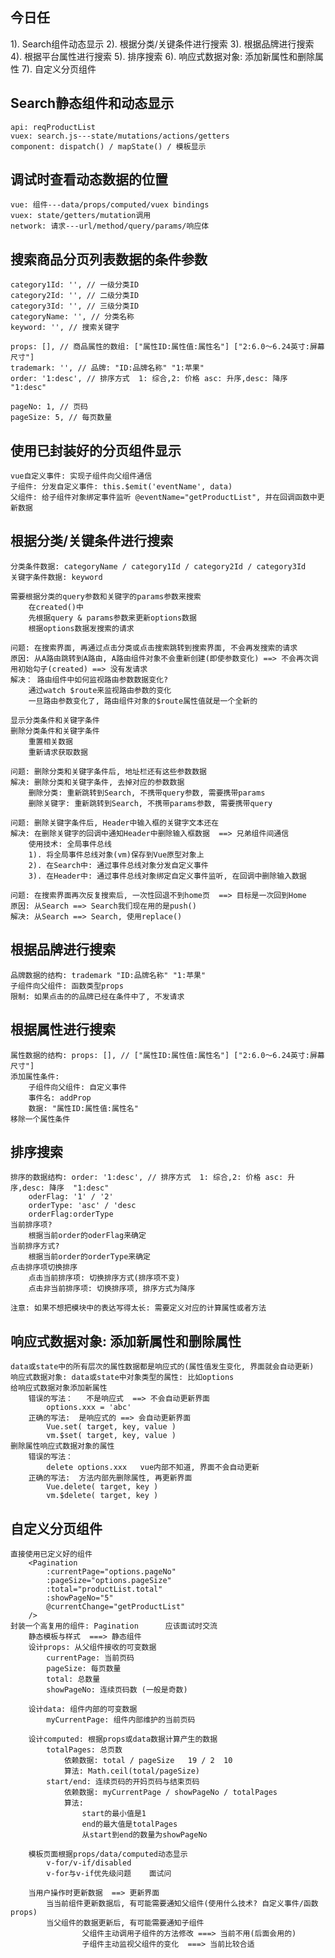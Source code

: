 ## 今日任
  1). Search组件动态显示
  2). 根据分类/关键条件进行搜索
  3). 根据品牌进行搜索
  4). 根据平台属性进行搜索
  5). 排序搜索
  6). 响应式数据对象: 添加新属性和删除属性
  7). 自定义分页组件

## Search静态组件和动态显示
	api: reqProductList
	vuex: search.js---state/mutations/actions/getters
	component: dispatch() / mapState() / 模板显示

## 调试时查看动态数据的位置
	vue: 组件---data/props/computed/vuex bindings
	vuex: state/getters/mutation调用
	network: 请求---url/method/query/params/响应体

## 搜索商品分页列表数据的条件参数
	category1Id: '', // 一级分类ID
	category2Id: '', // 二级分类ID
	category3Id: '', // 三级分类ID
	categoryName: '', // 分类名称
	keyword: '', // 搜索关键字

	props: [], // 商品属性的数组: ["属性ID:属性值:属性名"] ["2:6.0～6.24英寸:屏幕尺寸"]
	trademark: '', // 品牌: "ID:品牌名称" "1:苹果"
	order: '1:desc', // 排序方式  1: 综合,2: 价格 asc: 升序,desc: 降序  "1:desc"

	pageNo: 1, // 页码
	pageSize: 5, //	每页数量

## 使用已封装好的分页组件显示
	vue自定义事件: 实现子组件向父组件通信
	子组件: 分发自定义事件: this.$emit('eventName', data)
	父组件: 给子组件对象绑定事件监听 @eventName="getProductList", 并在回调函数中更新数据

## 根据分类/关键条件进行搜索
	分类条件数据: categoryName / category1Id / category2Id / category3Id
	关键字条件数据: keyword

	需要根据分类的query参数和关键字的params参数来搜索
		在created()中
		先根据query & params参数来更新options数据
		根据options数据发搜索的请求
	
	问题: 在搜索界面, 再通过点击分类或点击搜索跳转到搜索界面, 不会再发搜索的请求
	原因: 从A路由跳转到A路由, A路由组件对象不会重新创建(即使参数变化) ==> 不会再次调用初始勾子(created) ==> 没有发请求
	解决： 路由组件中如何监视路由参数数据变化?
		通过watch $route来监视路由参数的变化
		一旦路由参数变化了, 路由组件对象的$route属性值就是一个全新的

	显示分类条件和关键字条件
	删除分类条件和关键字条件
		重置相关数据
		重新请求获取数据

	问题: 删除分类和关键字条件后, 地址栏还有这些参数数据
	解决: 删除分类和关键字条件, 去掉对应的参数数据
		删除分类: 重新跳转到Search, 不携带query参数, 需要携带params
		删除关键字: 重新跳转到Search, 不携带params参数, 需要携带query

	问题: 删除关键字条件后, Header中输入框的关键字文本还在
	解决: 在删除关键字的回调中通知Header中删除输入框数据  ==> 兄弟组件间通信
		使用技术: 全局事件总线
		1). 将全局事件总线对象(vm)保存到Vue原型对象上
		2). 在Search中: 通过事件总线对象分发自定义事件
		3). 在Header中: 通过事件总线对象绑定自定义事件监听, 在回调中删除输入数据
	
	问题: 在搜索界面再次反复搜索后, 一次性回退不到home页  ==> 目标是一次回到Home
	原因: 从Search ==> Search我们现在用的是push()
	解决: 从Search ==> Search, 使用replace()
	
## 根据品牌进行搜索
	品牌数据的结构: trademark "ID:品牌名称" "1:苹果"
	子组件向父组件: 函数类型props
	限制: 如果点击的的品牌已经在条件中了, 不发请求

## 根据属性进行搜索
	属性数据的结构: props: [], // ["属性ID:属性值:属性名"] ["2:6.0～6.24英寸:屏幕尺寸"]
	添加属性条件:
		子组件向父组件: 自定义事件
		事件名: addProp
		数据: "属性ID:属性值:属性名"
	移除一个属性条件

## 排序搜索
	排序的数据结构: order: '1:desc', // 排序方式  1: 综合,2: 价格 asc: 升序,desc: 降序  "1:desc"
		oderFlag: '1' / '2'
		orderType: 'asc' / 'desc
		orderFlag:orderType
	当前排序项? 
		根据当前order的oderFlag来确定
	当前排序方式?
		根据当前order的orderType来确定
	点击排序项切换排序
		点击当前排序项: 切换排序方式(排序项不变)
		点击非当前排序项: 切换排序项, 排序方式为降序
	
	注意: 如果不想把模块中的表达写得太长: 需要定义对应的计算属性或者方法

## 响应式数据对象: 添加新属性和删除属性
	data或state中的所有层次的属性数据都是响应式的(属性值发生变化, 界面就会自动更新)
	响应式数据对象: data或state中对象类型的属性: 比如options
	给响应式数据对象添加新属性
		错误的写法：   不是响应式  ==> 不会自动更新界面
			options.xxx = 'abc' 
		正确的写法:  是响应式的 ==> 会自动更新界面
			Vue.set( target, key, value )
			vm.$set( target, key, value )
	删除属性响应式数据对象的属性
		错误的写法：   
			delete options.xxx   vue内部不知道, 界面不会自动更新
		正确的写法:  方法内部先删除属性, 再更新界面
			Vue.delete( target, key )
			vm.$delete( target, key )

## 自定义分页组件
	直接使用已定义好的组件
		<Pagination 
	        :currentPage="options.pageNo"
	        :pageSize="options.pageSize"
	        :total="productList.total"
	        :showPageNo="5"
	        @currentChange="getProductList"
        />
	封装一个高复用的组件: Pagination      应该面试时交流
		静态模板与样式  ===> 静态组件
		设计props: 从父组件接收的可变数据
			currentPage: 当前页码
			pageSize: 每页数量
			total: 总数量
			showPageNo: 连续页码数 (一般是奇数)
		
		设计data: 组件内部的可变数据
			myCurrentPage: 组件内部维护的当前页码
		
		设计computed: 根据props或data数据计算产生的数据
			totalPages: 总页数
				依赖数据: total / pageSize   19 / 2  10
				算法: Math.ceil(total/pageSize)
			start/end: 连续页码的开妈页码与结束页码
				依赖数据: myCurrentPage / showPageNo / totalPages
				算法:
					start的最小值是1
					end的最大值是totalPages
					从start到end的数量为showPageNo
		
		模板页面根据props/data/computed动态显示
			v-for/v-if/disabled
			v-for与v-if优先级问题    面试问

		当用户操作时更新数据  ==> 更新界面
			当当前组件更新数据后, 有可能需要通知父组件(使用什么技术? 自定义事件/函数props)
			当父组件的数据更新后, 有可能需要通知子组件
					父组件主动调用子组件的方法修改 ===> 当前不用(后面会用的)
					子组件主动监视父组件的变化  ===> 当前比较合适
